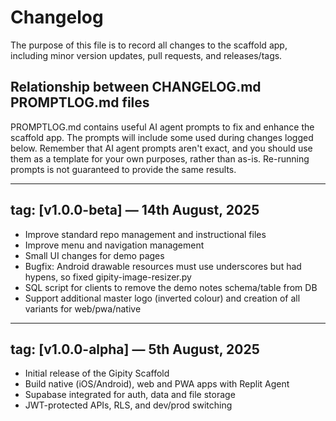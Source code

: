# Changelog

The purpose of this file is to record all changes to the scaffold app, including minor version updates, pull requests, and releases/tags.

## Relationship between CHANGELOG.md PROMPTLOG.md files
PROMPTLOG.md contains useful AI agent prompts to fix and enhance the scaffold app. The prompts will include some used during changes logged below. Remember that AI agent prompts aren't exact, and you should use them as a template for your own purposes, rather than as-is. Re-running prompts is not guaranteed to provide the same results.

---

## tag: [v1.0.0-beta] — 14th August, 2025
- Improve standard repo management and instructional files
- Improve menu and navigation management
- Small UI changes for demo pages
- Bugfix: Android drawable resources must use underscores but had hypens, so fixed gipity-image-resizer.py
- SQL script for clients to remove the demo notes schema/table from DB
- Support additional master logo (inverted colour) and creation of all variants for web/pwa/native

---

## tag: [v1.0.0-alpha] — 5th August, 2025
- Initial release of the Gipity Scaffold
- Build native (iOS/Android), web and PWA apps with Replit Agent
- Supabase integrated for auth, data and file storage
- JWT-protected APIs, RLS, and dev/prod switching